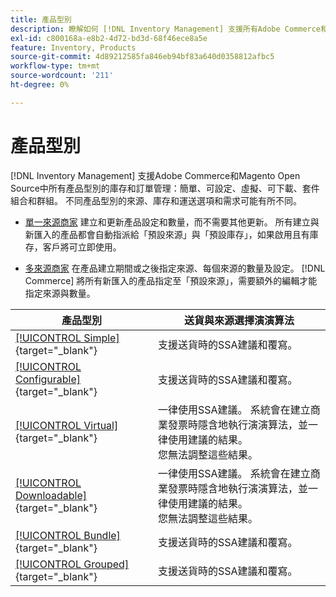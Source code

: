 ```yaml
---
title: 產品型別
description: 瞭解如何 [!DNL Inventory Management] 支援所有Adobe Commerce和Magento Open Source產品型別的存貨和訂單管理。
exl-id: c800168a-e8b2-4d72-bd3d-68f46ece8a5e
feature: Inventory, Products
source-git-commit: 4d89212585fa846eb94bf83a640d0358812afbc5
workflow-type: tm+mt
source-wordcount: '211'
ht-degree: 0%

---
```


# 產品型別

[!DNL Inventory Management] 支援Adobe Commerce和Magento Open Source中所有產品型別的庫存和訂單管理：簡單、可設定、虛擬、可下載、套件組合和群組。 不同產品型別的來源、庫存和運送選項和需求可能有所不同。

- [單一來源商家](merchant-sourcing.md#single-source-merchants) 建立和更新產品設定和數量，而不需要其他更新。 所有建立與新匯入的產品都會自動指派給「預設來源」與「預設庫存」，如果啟用且有庫存，客戶將可立即使用。

- [多來源商家](merchant-sourcing.md#multi-source-merchants) 在產品建立期間或之後指定來源、每個來源的數量及設定。 [!DNL Commerce] 將所有新匯入的產品指定至「預設來源」，需要額外的編輯才能指定來源與數量。

| 產品型別 | 送貨與來源選擇演演算法 |
|--|--|
| [[!UICONTROL Simple]](../catalog/product-create-simple.md){target="_blank"} | 支援送貨時的SSA建議和覆寫。 |
| [[!UICONTROL Configurable]](../catalog/product-create-configurable.md){target="_blank"} | 支援送貨時的SSA建議和覆寫。 |
| [[!UICONTROL Virtual]](../catalog/product-create-virtual.md){target="_blank"} | 一律使用SSA建議。 系統會在建立商業發票時隱含地執行演演算法，並一律使用建議的結果。<br/>您無法調整這些結果。 |
| [[!UICONTROL Downloadable]](../catalog/product-create-downloadable.md){target="_blank"} | 一律使用SSA建議。 系統會在建立商業發票時隱含地執行演演算法，並一律使用建議的結果。 <br/>您無法調整這些結果。 |
| [[!UICONTROL Bundle]](../catalog/product-create-bundle.md){target="_blank"} | 支援送貨時的SSA建議和覆寫。 |
| [[!UICONTROL Grouped]](../catalog/product-create-grouped.md){target="_blank"} | 支援送貨時的SSA建議和覆寫。 |
